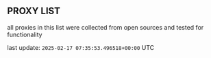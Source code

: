 ## PROXY LIST

all proxies in this list were collected from open sources and tested for functionality

last update: `2025-02-17 07:35:53.496518+00:00` UTC